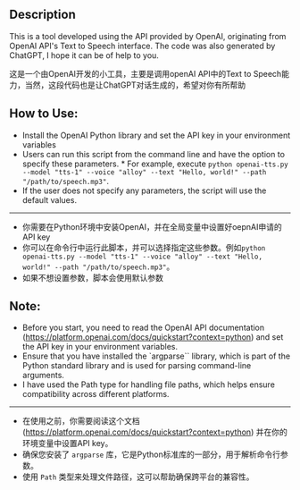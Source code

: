 ## Description

This is a tool developed using the API provided by OpenAI, originating from OpenAI API's Text to Speech interface. The code was also generated by ChatGPT, I hope it can be of help to you.

这是一个由OpenAI开发的小工具，主要是调用openAI API中的Text to Speech能力，当然，这段代码也是让ChatGPT对话生成的，希望对你有所帮助

## How to Use:

* Install the OpenAI Python library and set the API key in your environment variables
* Users can run this script from the command line and have the option to specify these parameters. * For example, execute `python openai-tts.py --model "tts-1" --voice "alloy" --text "Hello, world!" --path "/path/to/speech.mp3"`.
* If the user does not specify any parameters, the script will use the default values.
------------------
* 你需要在Python环境中安装OpenAI，并在全局变量中设置好oepnAI申请的API key
* 你可以在命令行中运行此脚本，并可以选择指定这些参数。例如`python openai-tts.py --model "tts-1" --voice "alloy" --text "Hello, world!" --path "/path/to/speech.mp3"`。
* 如果不想设置参数，脚本会使用默认参数


## Note:

* Before you start, you need to read the OpenAI API documentation (https://platform.openai.com/docs/quickstart?context=python) and set the API key in your environment variables.
* Ensure that you have installed the `argparse`` library, which is part of the Python standard library and is used for parsing command-line arguments.
* I have used the Path type for handling file paths, which helps ensure compatibility across different platforms.
------------------
* 在使用之前，你需要阅读这个文档 (https://platform.openai.com/docs/quickstart?context=python) 并在你的环境变量中设置API key。
* 确保您安装了 `argparse` 库，它是Python标准库的一部分，用于解析命令行参数。
* 使用 `Path` 类型来处理文件路径，这可以帮助确保跨平台的兼容性。



